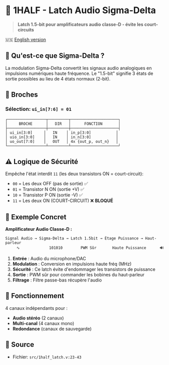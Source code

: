 # 🎵 1HALF - Latch Audio Sigma-Delta

> **Latch 1.5-bit pour amplificateurs audio classe-D - évite les court-circuits**

🇺🇸 [English version](1half_latch.md)

## 🎯 Qu'est-ce que Sigma-Delta ?

La modulation Sigma-Delta convertit les signaux audio analogiques en impulsions numériques haute fréquence. Le "1.5-bit" signifie 3 états de sortie possibles au lieu de 4 états normaux (2-bit).

## 🔌 Broches

### Sélection: `ui_in[7:6] = 01`

```
┌─────────────────┬─────────┬─────────────────────┐
│     BROCHE      │   DIR   │      FONCTION       │
├─────────────────┼─────────┼─────────────────────┤
│ ui_in[3:0]     │   IN    │ in_p[3:0]           │
│ uio_in[3:0]    │   IN    │ in_n[3:0]           │
│ uo_out[7:0]    │   OUT   │ 4x {out_p, out_n}   │
└─────────────────┴─────────┴─────────────────────┘
```

## ⚠️ Logique de Sécurité

Empêche l'état interdit `11` (les deux transistors ON = court-circuit):
- `00` = Les deux OFF (pas de sortie) ✅
- `01` = Transistor N ON (sortie +V) ✅  
- `10` = Transistor P ON (sortie -V) ✅
- `11` = Les deux ON (COURT-CIRCUIT) ❌ **BLOQUÉ**

## 🎵 Exemple Concret

**Amplificateur Audio Classe-D :**
```
Signal Audio → Sigma-Delta → Latch 1.5bit → Étage Puissance → Haut-parleur
     ∿             101010        PWM Sûr       Haute Puissance      🔊
```

1. **Entrée** : Audio du microphone/DAC
2. **Modulation** : Conversion en impulsions haute fréq (MHz)
3. **Sécurité** : Ce latch évite d'endommager les transistors de puissance
4. **Sortie** : PWM sûr pour commander les bobines du haut-parleur
5. **Filtrage** : Filtre passe-bas récupère l'audio

## 🔄 Fonctionnement

4 canaux indépendants pour :
- **Audio stéréo** (2 canaux)
- **Multi-canal** (4 canaux mono)
- **Redondance** (canaux de sauvegarde)

## 📂 Source
- Fichier: `src/1half_latch.v:23-43`
